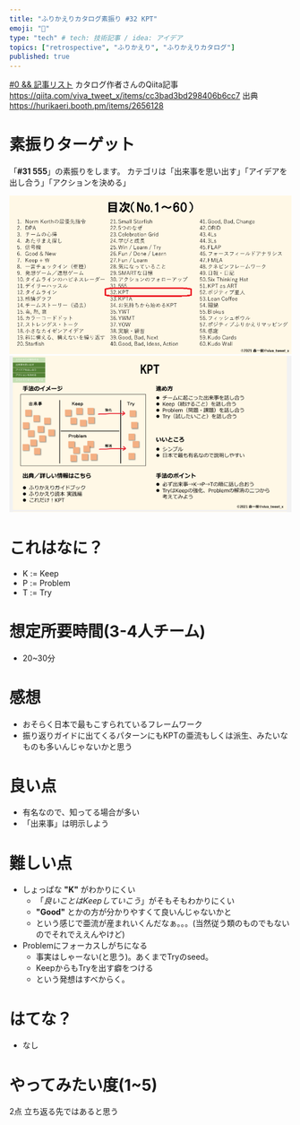 ```yaml
---
title: "ふりかえりカタログ素振り #32 KPT" 
emoji: "🌟"
type: "tech" # tech: 技術記事 / idea: アイデア
topics: ["retrospective", "ふりかえり", "ふりかえりカタログ"]
published: true
---
```


[#0 && 記事リスト](/datsuns/articles/retrospective-su-bu-ri-0.md)
カタログ作者さんのQiita記事
https://qiita.com/viva_tweet_x/items/cc3bad3bd298406b6cc7
出典
https://hurikaeri.booth.pm/items/2656128

# 素振りターゲット

「**\#31 555**」の素振りをします。
カテゴリは「出来事を思い出す」「アイデアを出し合う」「アクションを決める」

![target](/images/retrospective-su-bu-ri/32-target.png)
![pattern](/images/retrospective-su-bu-ri/32-pattern.png)


# これはなに？

* K := Keep
* P := Problem
* T := Try

# 想定所要時間(3-4人チーム)

* 20~30分

# 感想

* おそらく日本で最もこすられているフレームワーク
* 振り返りガイドに出てくるパターンにもKPTの亜流もしくは派生、みたいなものも多いんじゃないかと思う

# 良い点

* 有名なので、知ってる場合が多い
* 「出来事」は明示しよう

# 難しい点

* しょっぱな **"K"** がわかりにくい
   * 「*良いことはKeepしていこう*」がそもそもわかりにくい　
   * **"Good"** とかの方が分かりやすくて良いんじゃないかと
   * という感じで亜流が産まれいくんだなぁ。。。(当然従う類のものでもないのでそれでええんやけど)
* Problemにフォーカスしがちになる
   * 事実はしゃーない(と思う)。あくまでTryのseed。
   * KeepからもTryを出す癖をつける
   * という発想はすべからく。

# はてな？

* なし

# やってみたい度(1~5)

2点
立ち返る先ではあると思う
